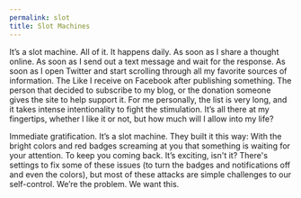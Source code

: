 ```yaml
---
permalink: slot
title: Slot Machines
---
```


It’s a slot machine. All of it. It happens daily. As soon as I share a thought online. As soon as I send out a text message and wait for the response. As soon as I open Twitter and start scrolling through all my favorite sources of information. The Like I receive on Facebook after publishing something. The person that decided to subscribe to my blog, or the donation someone gives the site to help support it. For me personally, the list is very long, and it takes intense intentionality to fight the stimulation. It’s all there at my fingertips, whether I like it or not, but how much will I allow into my life?

Immediate gratification. It’s a slot machine. They built it this way: With the bright colors and red badges screaming at you that something is waiting for your attention. To keep you coming back. It’s exciting, isn't it? There's settings to fix some of these issues (to turn the badges and notifications off and even the colors), but most of these attacks are simple challenges to our self-control. We’re the problem. We want this.